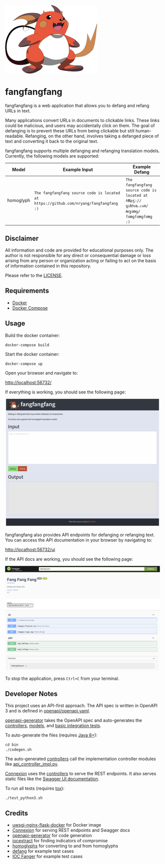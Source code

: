 <img src="/images/logo.png" width="300">

# fangfangfang

fangfangfang is a web application that allows you to defang and refang URLs in text.

Many applications convert URLs in documents to clickable links. These links could be malicious, and users may accidentally click on them. The goal of defanging is to prevent these URLs from being clickable but still human-readable. Refanging, on the other hand, involves taking a defanged piece of text and converting it back to the original text.

fangfangfang supports multiple defanging and refanging translation models. Currently, the following models are supported:

| Model     | Example Input                                                                          | Example Defang                                                                       |
|-----------|----------------------------------------------------------------------------------------|--------------------------------------------------------------------------------------|
| homoglyph | `The fangfangfang source code is located at https://github.com/nryang/fangfangfang :)` | `The fangfangfang source code is located at ℎ𝐭𝐭⍴ƽ://ƍı𝐭ℎʋƄ.ᴄᴏm/𝐧ꭇɣɑ𝐧ƍ/ſɑ𝐧ƍſɑ𝐧ƍſɑ𝐧ƍ :)` |

## Disclaimer

All information and code are provided for educational purposes only. The author is not responsible for any direct or consequential damage or loss arising from any person or organization acting or failing to act on the basis of information contained in this repository.

Please refer to the [LICENSE](LICENSE.md).

## Requirements

- [Docker](https://www.docker.com/)
- [Docker Compose](https://docs.docker.com/compose/)

## Usage

Build the docker container:

```
docker-compose build
```

Start the docker container:

```
docker-compose up
```

Open your browser and navigate to:

[http://localhost:56732/](http://localhost:56732/)

If everything is working, you should see the following page:

![UI](/images/ui.png)

fangfangfang also provides API endpoints for defanging or refanging text. You
can access the API documentation in your browser by navigating to:

[http://localhost:56732/ui](http://localhost:56732/ui)

If the API docs are working, you should see the following page:

![Generated API documentation](/images/api-docs.png)

To stop the application, press `Ctrl+C` from your terminal.

## Developer Notes

This project uses an API-first approach. The API spec is written in OpenAPI 3
and is defined in [openapi/openapi.yaml](openapi/openapi.yaml).

[openapi-generator](https://github.com/OpenAPITools/openapi-generator) takes the
OpenAPI spec and auto-generates the [controllers](fangfangfang/controllers),
[models](fangfangfang/models), and [basic integration tests](tests/test_api_controller.py).

To auto-generate the files (requires [Java 8+](https://www.oracle.com/technetwork/java/javase/downloads/jdk8-downloads-2133151.html)):

```
cd bin
./codegen.sh
```

The auto-generated [controllers](fangfangfang/controllers) call the
implementation controller modules like [api_controller_impl.py](fangfangfang/controllers/impl/api_controller_impl.py).

[Connexion](https://connexion.readthedocs.io/en/latest/) uses the
[controllers](fangfangfang/controllers) to serve the REST
endpoints. It also serves static files like the
[Swagger UI documentation](https://swagger.io/tools/swagger-ui/).

To run all tests (requires [tox](https://tox.readthedocs.io/en/latest/install.html)):

```
./test_python3.sh
```

## Credits

- [uwsgi-nginx-flask-docker](https://github.com/tiangolo/uwsgi-nginx-flask-docker) for Docker image
- [Connexion](https://github.com/zalando/connexion) for serving REST endpoints and Swagger docs
- [openapi-generator](https://github.com/OpenAPITools/openapi-generator) for code generation
- [iocextract](https://pypi.org/project/iocextract/) for finding indicators of compromise
- [homoglyphs](https://pypi.org/project/homoglyphs/) for converting to and from homoglyphs
- [defang](https://pypi.org/project/defang/) for example test cases
- [IOC Fanger](https://github.com/ioc-fang/ioc_fanger) for example test cases
